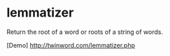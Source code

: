 # lemmatizer
Return the root of a word or roots of a string of words.

[Demo]
http://twinword.com/lemmatizer.php

